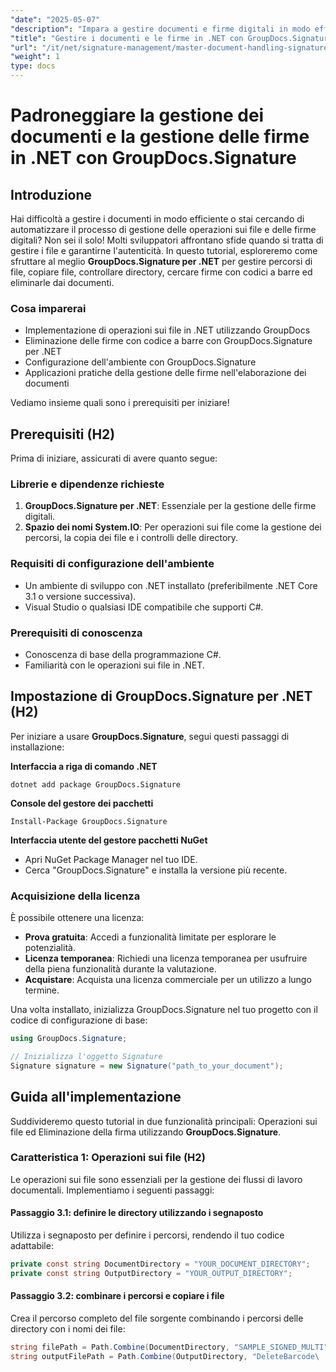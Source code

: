 ```yaml
---
"date": "2025-05-07"
"description": "Impara a gestire documenti e firme digitali in modo efficiente in .NET utilizzando GroupDocs.Signature. Automatizza le operazioni sui file, la ricerca e l'eliminazione delle firme con codice a barre."
"title": "Gestire i documenti e le firme in .NET con GroupDocs.Signature"
"url": "/it/net/signature-management/master-document-handling-signature-management-dotnet/"
"weight": 1
type: docs
---
```

# Padroneggiare la gestione dei documenti e la gestione delle firme in .NET con GroupDocs.Signature

## Introduzione

Hai difficoltà a gestire i documenti in modo efficiente o stai cercando di automatizzare il processo di gestione delle operazioni sui file e delle firme digitali? Non sei il solo! Molti sviluppatori affrontano sfide quando si tratta di gestire i file e garantirne l'autenticità. In questo tutorial, esploreremo come sfruttare al meglio **GroupDocs.Signature per .NET** per gestire percorsi di file, copiare file, controllare directory, cercare firme con codici a barre ed eliminarle dai documenti.

### Cosa imparerai

- Implementazione di operazioni sui file in .NET utilizzando GroupDocs
- Eliminazione delle firme con codice a barre con GroupDocs.Signature per .NET
- Configurazione dell'ambiente con GroupDocs.Signature
- Applicazioni pratiche della gestione delle firme nell'elaborazione dei documenti

Vediamo insieme quali sono i prerequisiti per iniziare!

## Prerequisiti (H2)

Prima di iniziare, assicurati di avere quanto segue:

### Librerie e dipendenze richieste

1. **GroupDocs.Signature per .NET**: Essenziale per la gestione delle firme digitali.
2. **Spazio dei nomi System.IO**: Per operazioni sui file come la gestione dei percorsi, la copia dei file e i controlli delle directory.

### Requisiti di configurazione dell'ambiente

- Un ambiente di sviluppo con .NET installato (preferibilmente .NET Core 3.1 o versione successiva).
- Visual Studio o qualsiasi IDE compatibile che supporti C#.

### Prerequisiti di conoscenza

- Conoscenza di base della programmazione C#.
- Familiarità con le operazioni sui file in .NET.

## Impostazione di GroupDocs.Signature per .NET (H2)

Per iniziare a usare **GroupDocs.Signature**, segui questi passaggi di installazione:

**Interfaccia a riga di comando .NET**
```
dotnet add package GroupDocs.Signature
```

**Console del gestore dei pacchetti**
```
Install-Package GroupDocs.Signature
```

**Interfaccia utente del gestore pacchetti NuGet**

- Apri NuGet Package Manager nel tuo IDE.
- Cerca "GroupDocs.Signature" e installa la versione più recente.

### Acquisizione della licenza

È possibile ottenere una licenza:

- **Prova gratuita**: Accedi a funzionalità limitate per esplorare le potenzialità.
- **Licenza temporanea**: Richiedi una licenza temporanea per usufruire della piena funzionalità durante la valutazione.
- **Acquistare**: Acquista una licenza commerciale per un utilizzo a lungo termine.

Una volta installato, inizializza GroupDocs.Signature nel tuo progetto con il codice di configurazione di base:

```csharp
using GroupDocs.Signature;

// Inizializza l'oggetto Signature
Signature signature = new Signature("path_to_your_document");
```

## Guida all'implementazione

Suddivideremo questo tutorial in due funzionalità principali: Operazioni sui file ed Eliminazione della firma utilizzando **GroupDocs.Signature**.

### Caratteristica 1: Operazioni sui file (H2)

Le operazioni sui file sono essenziali per la gestione dei flussi di lavoro documentali. Implementiamo i seguenti passaggi:

#### Passaggio 3.1: definire le directory utilizzando i segnaposto

Utilizza i segnaposto per definire i percorsi, rendendo il tuo codice adattabile:

```csharp
private const string DocumentDirectory = "YOUR_DOCUMENT_DIRECTORY";
private const string OutputDirectory = "YOUR_OUTPUT_DIRECTORY";
```

#### Passaggio 3.2: combinare i percorsi e copiare i file

Crea il percorso completo del file sorgente combinando i percorsi delle directory con i nomi dei file:

```csharp
string filePath = Path.Combine(DocumentDirectory, "SAMPLE_SIGNED_MULTI");
string outputFilePath = Path.Combine(OutputDirectory, "DeleteBarcode\